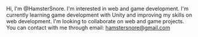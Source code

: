 Hi, I'm @HamsterSnore. 
I'm interested in web and game development. 
I'm currently learning game development with Unity and improving my skills on web development. 
I'm looking to collaborate on web and game projects.
You can contact with me through email: hamstersnore@gmail.com
